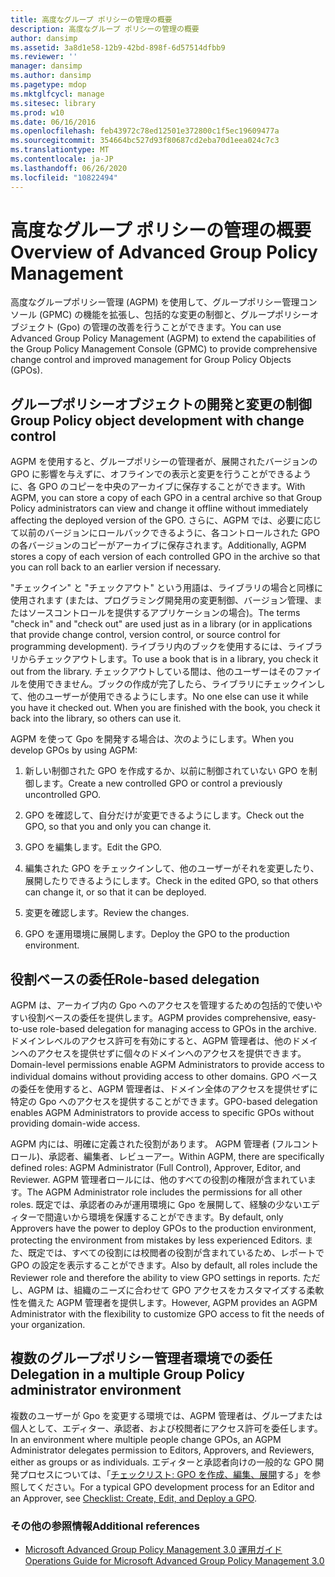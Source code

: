 ```yaml
---
title: 高度なグループ ポリシーの管理の概要
description: 高度なグループ ポリシーの管理の概要
author: dansimp
ms.assetid: 3a8d1e58-12b9-42bd-898f-6d57514dfbb9
ms.reviewer: ''
manager: dansimp
ms.author: dansimp
ms.pagetype: mdop
ms.mktglfcycl: manage
ms.sitesec: library
ms.prod: w10
ms.date: 06/16/2016
ms.openlocfilehash: feb43972c78ed12501e372800c1f5ec19609477a
ms.sourcegitcommit: 354664bc527d93f80687cd2eba70d1eea024c7c3
ms.translationtype: MT
ms.contentlocale: ja-JP
ms.lasthandoff: 06/26/2020
ms.locfileid: "10822494"
---
```

# <span data-ttu-id="0b64e-103">高度なグループ ポリシーの管理の概要</span><span class="sxs-lookup"><span data-stu-id="0b64e-103">Overview of Advanced Group Policy Management</span></span>


<span data-ttu-id="0b64e-104">高度なグループポリシー管理 (AGPM) を使用して、グループポリシー管理コンソール (GPMC) の機能を拡張し、包括的な変更の制御と、グループポリシーオブジェクト (Gpo) の管理の改善を行うことができます。</span><span class="sxs-lookup"><span data-stu-id="0b64e-104">You can use Advanced Group Policy Management (AGPM) to extend the capabilities of the Group Policy Management Console (GPMC) to provide comprehensive change control and improved management for Group Policy Objects (GPOs).</span></span>

## <span data-ttu-id="0b64e-105">グループポリシーオブジェクトの開発と変更の制御</span><span class="sxs-lookup"><span data-stu-id="0b64e-105">Group Policy object development with change control</span></span>


<span data-ttu-id="0b64e-106">AGPM を使用すると、グループポリシーの管理者が、展開されたバージョンの GPO に影響を与えずに、オフラインでの表示と変更を行うことができるように、各 GPO のコピーを中央のアーカイブに保存することができます。</span><span class="sxs-lookup"><span data-stu-id="0b64e-106">With AGPM, you can store a copy of each GPO in a central archive so that Group Policy administrators can view and change it offline without immediately affecting the deployed version of the GPO.</span></span> <span data-ttu-id="0b64e-107">さらに、AGPM では、必要に応じて以前のバージョンにロールバックできるように、各コントロールされた GPO の各バージョンのコピーがアーカイブに保存されます。</span><span class="sxs-lookup"><span data-stu-id="0b64e-107">Additionally, AGPM stores a copy of each version of each controlled GPO in the archive so that you can roll back to an earlier version if necessary.</span></span>

<span data-ttu-id="0b64e-108">"チェックイン" と "チェックアウト" という用語は、ライブラリの場合と同様に使用されます (または、プログラミング開発用の変更制御、バージョン管理、またはソースコントロールを提供するアプリケーションの場合)。</span><span class="sxs-lookup"><span data-stu-id="0b64e-108">The terms "check in" and "check out" are used just as in a library (or in applications that provide change control, version control, or source control for programming development).</span></span> <span data-ttu-id="0b64e-109">ライブラリ内のブックを使用するには、ライブラリからチェックアウトします。</span><span class="sxs-lookup"><span data-stu-id="0b64e-109">To use a book that is in a library, you check it out from the library.</span></span> <span data-ttu-id="0b64e-110">チェックアウトしている間は、他のユーザーはそのファイルを使用できません。ブックの作成が完了したら、ライブラリにチェックインして、他のユーザーが使用できるようにします。</span><span class="sxs-lookup"><span data-stu-id="0b64e-110">No one else can use it while you have it checked out. When you are finished with the book, you check it back into the library, so others can use it.</span></span>

<span data-ttu-id="0b64e-111">AGPM を使って Gpo を開発する場合は、次のようにします。</span><span class="sxs-lookup"><span data-stu-id="0b64e-111">When you develop GPOs by using AGPM:</span></span>

1.  <span data-ttu-id="0b64e-112">新しい制御された GPO を作成するか、以前に制御されていない GPO を制御します。</span><span class="sxs-lookup"><span data-stu-id="0b64e-112">Create a new controlled GPO or control a previously uncontrolled GPO.</span></span>

2.  <span data-ttu-id="0b64e-113">GPO を確認して、自分だけが変更できるようにします。</span><span class="sxs-lookup"><span data-stu-id="0b64e-113">Check out the GPO, so that you and only you can change it.</span></span>

3.  <span data-ttu-id="0b64e-114">GPO を編集します。</span><span class="sxs-lookup"><span data-stu-id="0b64e-114">Edit the GPO.</span></span>

4.  <span data-ttu-id="0b64e-115">編集された GPO をチェックインして、他のユーザーがそれを変更したり、展開したりできるようにします。</span><span class="sxs-lookup"><span data-stu-id="0b64e-115">Check in the edited GPO, so that others can change it, or so that it can be deployed.</span></span>

5.  <span data-ttu-id="0b64e-116">変更を確認します。</span><span class="sxs-lookup"><span data-stu-id="0b64e-116">Review the changes.</span></span>

6.  <span data-ttu-id="0b64e-117">GPO を運用環境に展開します。</span><span class="sxs-lookup"><span data-stu-id="0b64e-117">Deploy the GPO to the production environment.</span></span>

## <span data-ttu-id="0b64e-118">役割ベースの委任</span><span class="sxs-lookup"><span data-stu-id="0b64e-118">Role-based delegation</span></span>


<span data-ttu-id="0b64e-119">AGPM は、アーカイブ内の Gpo へのアクセスを管理するための包括的で使いやすい役割ベースの委任を提供します。</span><span class="sxs-lookup"><span data-stu-id="0b64e-119">AGPM provides comprehensive, easy-to-use role-based delegation for managing access to GPOs in the archive.</span></span> <span data-ttu-id="0b64e-120">ドメインレベルのアクセス許可を有効にすると、AGPM 管理者は、他のドメインへのアクセスを提供せずに個々のドメインへのアクセスを提供できます。</span><span class="sxs-lookup"><span data-stu-id="0b64e-120">Domain-level permissions enable AGPM Administrators to provide access to individual domains without providing access to other domains.</span></span> <span data-ttu-id="0b64e-121">GPO ベースの委任を使用すると、AGPM 管理者は、ドメイン全体のアクセスを提供せずに特定の Gpo へのアクセスを提供することができます。</span><span class="sxs-lookup"><span data-stu-id="0b64e-121">GPO-based delegation enables AGPM Administrators to provide access to specific GPOs without providing domain-wide access.</span></span>

<span data-ttu-id="0b64e-122">AGPM 内には、明確に定義された役割があります。 AGPM 管理者 (フルコントロール)、承認者、編集者、レビューアー。</span><span class="sxs-lookup"><span data-stu-id="0b64e-122">Within AGPM, there are specifically defined roles: AGPM Administrator (Full Control), Approver, Editor, and Reviewer.</span></span> <span data-ttu-id="0b64e-123">AGPM 管理者ロールには、他のすべての役割の権限が含まれています。</span><span class="sxs-lookup"><span data-stu-id="0b64e-123">The AGPM Administrator role includes the permissions for all other roles.</span></span> <span data-ttu-id="0b64e-124">既定では、承認者のみが運用環境に Gpo を展開して、経験の少ないエディターで間違いから環境を保護することができます。</span><span class="sxs-lookup"><span data-stu-id="0b64e-124">By default, only Approvers have the power to deploy GPOs to the production environment, protecting the environment from mistakes by less experienced Editors.</span></span> <span data-ttu-id="0b64e-125">また、既定では、すべての役割には校閲者の役割が含まれているため、レポートで GPO の設定を表示することができます。</span><span class="sxs-lookup"><span data-stu-id="0b64e-125">Also by default, all roles include the Reviewer role and therefore the ability to view GPO settings in reports.</span></span> <span data-ttu-id="0b64e-126">ただし、AGPM は、組織のニーズに合わせて GPO アクセスをカスタマイズする柔軟性を備えた AGPM 管理者を提供します。</span><span class="sxs-lookup"><span data-stu-id="0b64e-126">However, AGPM provides an AGPM Administrator with the flexibility to customize GPO access to fit the needs of your organization.</span></span>

## <span data-ttu-id="0b64e-127">複数のグループポリシー管理者環境での委任</span><span class="sxs-lookup"><span data-stu-id="0b64e-127">Delegation in a multiple Group Policy administrator environment</span></span>


<span data-ttu-id="0b64e-128">複数のユーザーが Gpo を変更する環境では、AGPM 管理者は、グループまたは個人として、エディター、承認者、および校閲者にアクセス許可を委任します。</span><span class="sxs-lookup"><span data-stu-id="0b64e-128">In an environment where multiple people change GPOs, an AGPM Administrator delegates permission to Editors, Approvers, and Reviewers, either as groups or as individuals.</span></span> <span data-ttu-id="0b64e-129">エディターと承認者向けの一般的な GPO 開発プロセスについては、「[チェックリスト: GPO を作成、編集、展開](checklist-create-edit-and-deploy-a-gpo-agpm30ops.md)する」を参照してください。</span><span class="sxs-lookup"><span data-stu-id="0b64e-129">For a typical GPO development process for an Editor and an Approver, see [Checklist: Create, Edit, and Deploy a GPO](checklist-create-edit-and-deploy-a-gpo-agpm30ops.md).</span></span>

### <span data-ttu-id="0b64e-130">その他の参照情報</span><span class="sxs-lookup"><span data-stu-id="0b64e-130">Additional references</span></span>

-   [<span data-ttu-id="0b64e-131">Microsoft Advanced Group Policy Management 3.0 運用ガイド</span><span class="sxs-lookup"><span data-stu-id="0b64e-131">Operations Guide for Microsoft Advanced Group Policy Management 3.0</span></span>](operations-guide-for-microsoft-advanced-group-policy-management-30-agpm30ops.md)

 

 





